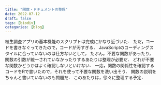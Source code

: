 ```yaml
---
title: "関数・ドキュメントの整理"
date: 2022-07-12
draft: false
tags: [biodiv]
categories: [blog]
---
```


植生調査アプリの基本機能のスクリプトは完成にかなり近づいた．
ただ，コードを書きなぐってきたので，コードが汚すぎる．
JavaScriptのコーディングスタイルに合っていないのは仕方ないとして，
たぶん，不要な関数があったり，関数の引数が統一されていなかったりするあたりは整理が必要だ．
どれが不要な関数かどうかはよく確認しないといけない．
一応，関数の関係性を確認するコードをRで書いたので，それを使って不要な関数を洗い出そう．
関数の説明をちゃんと書いていないのも問題だ．
このあたりは，徐々に整理する予定．
